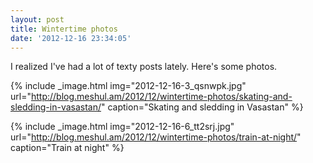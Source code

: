 ```yaml
---
layout: post
title: Wintertime photos
date: '2012-12-16 23:34:05'
---
```



I realized I've had a lot of texty posts lately. Here's some photos.

{% include _image.html img="2012-12-16-3_qsnwpk.jpg" url="http://blog.meshul.am/2012/12/wintertime-photos/skating-and-sledding-in-vasastan/" caption="Skating and sledding in Vasastan"  %}

{% include _image.html img="2012-12-16-6_tt2srj.jpg" url="http://blog.meshul.am/2012/12/wintertime-photos/train-at-night/" caption="Train at night"  %}

